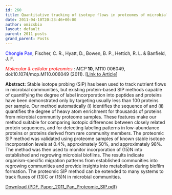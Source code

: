 ```yaml
---
id: 260
title: Quantitative tracking of isotope flows in proteomes of microbial communities
date: 2011-04-10T20:23:46+00:00
author: omicsbio
layout: default
parent: 2011 posts
grand_parent: Posts
---
```

<span style="color: #0000ff;">Chongle Pan</span>, Fischer, C. R., Hyatt, D., Bowen, B. P., Hettich, R. L. & Banfield, J. F.

_<span style="color: #ff0000;">Molecular & cellular proteomics</span> : MCP_ **10**, M110 006049, doi:10.1074/mcp.M110.006049 (2011). [[Link to Article](http://www.mcponline.org/content/10/4/M110.006049.long)]

<!--more-->

**Abstract:** Stable isotope probing (SIP) has been used to track nutrient flows in microbial communities, but existing protein-based SIP methods capable of quantifying the degree of label incorporation into peptides and proteins have been demonstrated only by targeting usually less than 100 proteins per sample. Our method automatically (i) identifies the sequence of and (ii) quantifies the degree of heavy atom enrichment for thousands of proteins from microbial community proteome samples. These features make our method suitable for comparing isotopic differences between closely related protein sequences, and for detecting labeling patterns in low-abundance proteins or proteins derived from rare community members. The proteomic SIP method was validated using proteome samples of known stable isotope incorporation levels at 0.4%, approximately 50%, and approximately 98%. The method was then used to monitor incorporation of (15)N into established and regrowing microbial biofilms. The results indicate organism-specific migration patterns from established communities into regrowing communities and provide insights into metabolism during biofilm formation. The proteomic SIP method can be extended to many systems to track fluxes of (13)C or (15)N in microbial communities.

<p class="gde-text">
  <a href="https://www.omicsbio.org/wp-content/uploads/2011/04/Paper_2011_Pan_Proteomic_SIP.pdf" class="gde-link" onClick="_gaq.push(['_trackEvent', 'Google Doc Embedder', 'Download', this.href]);">Download (PDF, Paper_2011_Pan_Proteomic_SIP.pdf)</a>
</p>
